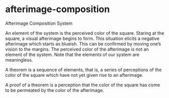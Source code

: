 ﻿# afterimage-composition
 
Afterimage Composition System

An element of the system is the perceived color of the square. Staring at the square, a visual afterimage begins to form. This situation elicits a negative afterimage which starts as blueish. This can be confirmed by moving one’s vision to the margins. The perceived color of the afterimage is not an element of the system. Note that the elements of our system are meaningless. 

A theorem is a sequence of elements, that is, a series of perceptions of the color of the square which have not yet given rise to an afterimage. 

A proof of a theorem is a perception that the color of the square has come to be permeated by the color of the afterimage.



